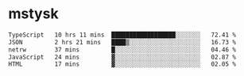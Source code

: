 # mstysk

<!--START_SECTION:waka-->

```txt
TypeScript   10 hrs 11 mins  ██████████████████░░░░░░░   72.41 %
JSON         2 hrs 21 mins   ████▒░░░░░░░░░░░░░░░░░░░░   16.73 %
netrw        37 mins         █░░░░░░░░░░░░░░░░░░░░░░░░   04.46 %
JavaScript   24 mins         ▓░░░░░░░░░░░░░░░░░░░░░░░░   02.87 %
HTML         17 mins         ▓░░░░░░░░░░░░░░░░░░░░░░░░   02.05 %
```

<!--END_SECTION:waka-->
